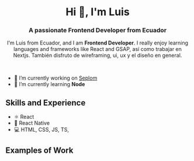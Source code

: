 <h1 align="center">Hi 👋, I'm Luis</h1>
<h3 style={{background: 'red'} align="center">A passionate Frontend Developer from Ecuador</h3>
<p align="center">I'm Luis from Ecuador, and I am <b>Frontend Developer</b>. I really enjoy learning languages and frameworks like React and GSAP, así como trabajar en Nextjs. También disfruto de wireframing, ui, ux y el diseño en general.</p>

<br/>

- 🔭 I’m currently working on [Seplom](https://github.com/cutioluis/Seplom)
- 🌱 I’m currently learning **Node** 

## Skills and Experience
* ⚛ React
* 📱 React Native
* 💻 HTML, CSS, JS, TS, 

## Examples of Work
